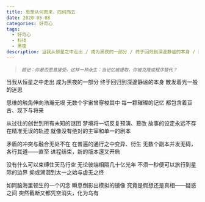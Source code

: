 ```yaml
---
title: 思想从何而来，向何而去
date: 2020-05-08
categories: 好奇心
tags:
  - 好奇心
  - 科技
  - 黑夜
description: 当我从恒星之中走出 / 成为黑夜的一部分 / 终于回归到深邃静谧的本身 / 散发着光一般的迷思
---
```


<blockquote>
<p><small><i>题记：你是否愿意接受，这样一种永生：当记忆被提取，你被克隆或程序替代？</i></small></p>
</blockquote>

当我从恒星之中走出
成为黑夜的一部分
终于回归到深邃静谧的本身
散发着光一般的迷思

思维的触角伸向浩瀚无垠
无数个宇宙曾穿梭其中
每一颗璀璨的记忆
都包含着亘古、现下与将来

从过往的创世到所有未知的谜团
梦境将一切反复预演、篡改
故事的设定永远不存在精准无误的轨迹
就像没有绝对的主宰和单一的剧本

矛盾的冲突与融合无处不在
在普遍的通行之中变异、衍生
无数个副本并发无碍，各行其道——直至
进程结束，新的版本邃又开启

没有什么可以束缚住天马行空
无论彼端相隔几十亿光年
不须一秒便可以旅行到星际的边界
抑或溯洄到太一之始与虚无之终

如同脑海里顿生的一个闪念
瞬息倒影出模拟的镜像
究竟是假想还是真相——疑惑之间
突然截断又都凭空消失，化为乌有
